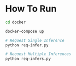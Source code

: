 # How To Run

```bash
cd docker

docker-compose up
```

```bash
# Request Single Inference
python req-infer.py

# Request Multiple Inferences
python req-infers.py
```
